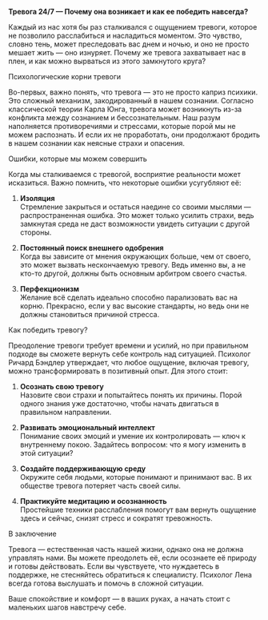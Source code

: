 **Тревога 24/7 — Почему она возникает и как ее победить навсегда?**

Каждый из нас хотя бы раз сталкивался с ощущением тревоги, которое не позволило расслабиться и насладиться моментом. Это чувство, словно тень, может преследовать вас днем и ночью, и оно не просто мешает жить — оно изнуряет. Почему же тревога захватывает нас в плен, и как можно вырваться из этого замкнутого круга?

Психологические корни тревоги

Во-первых, важно понять, что тревога — это не просто каприз психики. Это сложный механизм, закодированный в нашем сознании. Согласно классической теории Карла Юнга, тревога может возникнуть из-за конфликта между сознанием и бессознательным. Наш разум наполняется противоречиями и стрессами, которые порой мы не можем распознать. И если их не проработать, они продолжают бродить в нашем сознании как неясные страхи и опасения.

Ошибки, которые мы можем совершить

Когда мы сталкиваемся с тревогой, восприятие реальности может исказиться. Важно помнить, что некоторые ошибки усугубляют её:

1. **Изоляция**  
   Стремление закрыться и остаться наедине со своими мыслями — распространенная ошибка. Это может только усилить страхи, ведь замкнутая среда не даст возможности увидеть ситуации с другой стороны.

2. **Постоянный поиск внешнего одобрения**  
   Когда вы зависите от мнения окружающих больше, чем от своего, это может вызвать нескончаемую тревогу. Ведь именно вы, а не кто-то другой, должны быть основным арбитром своего счастья.

3. **Перфекционизм**  
   Желание всё сделать идеально способно парализовать вас на корню. Прекрасно, если у вас высокие стандарты, но ведь они не должны становиться причиной стресса.

Как победить тревогу?

Преодоление тревоги требует времени и усилий, но при правильном подходе вы сможете вернуть себе контроль над ситуацией. Психолог Ричард Бэндлер утверждает, что любое ощущение, включая тревогу, можно трансформировать в позитивный опыт. Для этого стоит:

1. **Осознать свою тревогу**  
   Назовите свои страхи и попытайтесь понять их причины. Порой одного знания уже достаточно, чтобы начать двигаться в правильном направлении.

2. **Развивать эмоциональный интеллект**  
   Понимание своих эмоций и умение их контролировать — ключ к внутреннему покою. Задайтесь вопросом: что я могу изменить в этой ситуации?

3. **Создайте поддерживающую среду**  
   Окружите себя людьми, которые понимают и принимают вас. В их обществе тревога потеряет часть своей силы.

4. **Практикуйте медитацию и осознанность**  
   Простейшие техники расслабления помогут вам вернуть ощущение здесь и сейчас, снизят стресс и сократят тревожность.

В заключение

Тревога — естественная часть нашей жизни, однако она не должна управлять нами. Вы можете преодолеть её, если осознаете её природу и готовы действовать. Если вы чувствуете, что нуждаетесь в поддержке, не стесняйтесь обратиться к специалисту. Психолог Лена всегда готова выслушать и помочь в сложной ситуации.

Ваше спокойствие и комфорт — в ваших руках, а начать стоит с маленьких шагов навстречу себе.